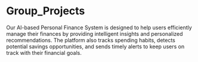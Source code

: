 # Group_Projects
Our AI-based Personal Finance System is designed to help users efficiently manage their finances by providing intelligent insights and personalized recommendations. The platform also tracks spending habits, detects potential savings opportunities, and sends timely alerts to keep users on track with their financial goals.
